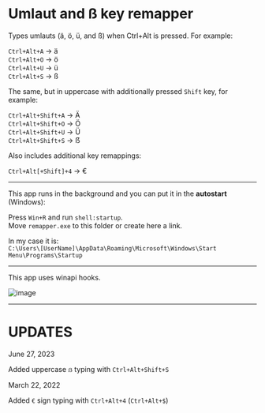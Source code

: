 # Umlaut and ß key remapper

Types umlauts (ä, ö, ü, and ß) when Ctrl+Alt is pressed.  For example:

<code>Ctrl+Alt+A</code> → ä<br>
<code>Ctrl+Alt+O</code> → ö<br>
<code>Ctrl+Alt+U</code> → ü<br>
<code>Ctrl+Alt+S</code> → ß<br>

The same, but in uppercase with additionally pressed <code>Shift</code> key, for example:

<code>Ctrl+Alt+Shift+A</code> → Ä<br>
<code>Ctrl+Alt+Shift+O</code> → Ö<br>
<code>Ctrl+Alt+Shift+U</code> → Ü<br>
<code>Ctrl+Alt+Shift+S</code> → ẞ<br>

Also includes additional key remappings:

<code>Ctrl+Alt[+Shift]+4</code> → €<br>

<hr>

This app runs in the background and you can put it in the <b>autostart</b> (Windows):

Press <code>Win+R</code> and run <code>shell:startup</code>.<br>
Move <code>remapper.exe</code> to this folder or create here a link.<br>

In my case it is:<br>
<code>C:\Users\\[UserName]\AppData\Roaming\Microsoft\Windows\Start Menu\Programs\Startup</code>

<hr>

This app uses winapi hooks.

![image](https://github.com/beerurri/Umlaut-key-remapper/assets/76480876/809f5d8b-438f-459b-b576-424b2e07f35f)

<hr>

# UPDATES

June 27, 2023

Added uppercase <code>ẞ</code> typing with <code>Ctrl+Alt+Shift+S</code>

March 22, 2022

Added <code>€</code> sign typing with <code>Ctrl+Alt+4</code> (<code>Ctrl+Alt+$</code>)
